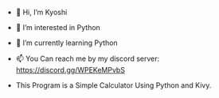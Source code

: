 - 👋 Hi, I’m Kyoshi
- 👀 I’m interested in Python
- 🌱 I’m currently learning Python
- 📫 You Can reach me by my discord server: https://discord.gg/WPEKeMPvbS

- This Program is a Simple Calculator Using Python and Kivy.

<!---
Kaneki0710/Kaneki0710 is a ✨ special ✨ repository because its `README.md` (this file) appears on your GitHub profile.
You can click the Preview link to take a look at your changes.
--->
